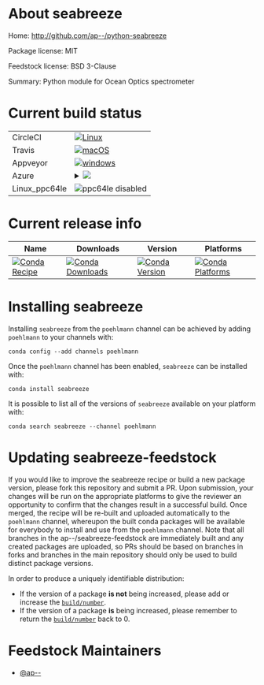 About seabreeze
===============

Home: http://github.com/ap--/python-seabreeze

Package license: MIT

Feedstock license: BSD 3-Clause

Summary: Python module for Ocean Optics spectrometer



Current build status
====================


<table><tr>
    <td>CircleCI</td>
    <td>
      <a href="https://circleci.com/gh/ap--/python-seabreeze-feedstock">
        <img alt="Linux" src="https://img.shields.io/circleci/project/github/ap--/python-seabreeze-feedstock/master.svg?label=Linux">
      </a>
    </td>
  </tr><tr>
    <td>Travis</td>
    <td>
      <a href="https://travis-ci.org/ap--/python-seabreeze-feedstock">
        <img alt="macOS" src="https://img.shields.io/travis/ap--/python-seabreeze-feedstock/master.svg?label=macOS">
      </a>
    </td>
  </tr><tr>
    <td>Appveyor</td>
    <td>
      <a href="https://ci.appveyor.com/project/ap--/python-seabreeze-feedstock/branch/master">
        <img alt="windows" src="https://img.shields.io/appveyor/ci/ap--/python-seabreeze-feedstock/master.svg?label=Windows">
      </a>
    </td>
  </tr>
    
  <tr>
    <td>Azure</td>
    <td>
      <details>
        <summary>
          <a href="https://dev.azure.com/ap--/feedstock-builds/_build/latest?definitionId=&branchName=master">
            <img src="https://dev.azure.com/ap--/feedstock-builds/_apis/build/status/python-seabreeze-feedstock?branchName=master">
          </a>
        </summary>
        <table>
          <thead><tr><th>Variant</th><th>Status</th></tr></thead>
          <tbody><tr>
              <td>linux_python2.7</td>
              <td>
                <a href="https://dev.azure.com/ap--/feedstock-builds/_build/latest?definitionId=&branchName=master">
                  <img src="https://dev.azure.com/ap--/feedstock-builds/_apis/build/status/python-seabreeze-feedstock?branchName=master&jobName=linux&configuration=linux_python2.7" alt="variant">
                </a>
              </td>
            </tr><tr>
              <td>linux_python3.6</td>
              <td>
                <a href="https://dev.azure.com/ap--/feedstock-builds/_build/latest?definitionId=&branchName=master">
                  <img src="https://dev.azure.com/ap--/feedstock-builds/_apis/build/status/python-seabreeze-feedstock?branchName=master&jobName=linux&configuration=linux_python3.6" alt="variant">
                </a>
              </td>
            </tr><tr>
              <td>linux_python3.7</td>
              <td>
                <a href="https://dev.azure.com/ap--/feedstock-builds/_build/latest?definitionId=&branchName=master">
                  <img src="https://dev.azure.com/ap--/feedstock-builds/_apis/build/status/python-seabreeze-feedstock?branchName=master&jobName=linux&configuration=linux_python3.7" alt="variant">
                </a>
              </td>
            </tr><tr>
              <td>osx_python2.7</td>
              <td>
                <a href="https://dev.azure.com/ap--/feedstock-builds/_build/latest?definitionId=&branchName=master">
                  <img src="https://dev.azure.com/ap--/feedstock-builds/_apis/build/status/python-seabreeze-feedstock?branchName=master&jobName=osx&configuration=osx_python2.7" alt="variant">
                </a>
              </td>
            </tr><tr>
              <td>osx_python3.6</td>
              <td>
                <a href="https://dev.azure.com/ap--/feedstock-builds/_build/latest?definitionId=&branchName=master">
                  <img src="https://dev.azure.com/ap--/feedstock-builds/_apis/build/status/python-seabreeze-feedstock?branchName=master&jobName=osx&configuration=osx_python3.6" alt="variant">
                </a>
              </td>
            </tr><tr>
              <td>osx_python3.7</td>
              <td>
                <a href="https://dev.azure.com/ap--/feedstock-builds/_build/latest?definitionId=&branchName=master">
                  <img src="https://dev.azure.com/ap--/feedstock-builds/_apis/build/status/python-seabreeze-feedstock?branchName=master&jobName=osx&configuration=osx_python3.7" alt="variant">
                </a>
              </td>
            </tr><tr>
              <td>win_c_compilervs2008cxx_compilervs2008python2.7</td>
              <td>
                <a href="https://dev.azure.com/ap--/feedstock-builds/_build/latest?definitionId=&branchName=master">
                  <img src="https://dev.azure.com/ap--/feedstock-builds/_apis/build/status/python-seabreeze-feedstock?branchName=master&jobName=win&configuration=win_c_compilervs2008cxx_compilervs2008python2.7" alt="variant">
                </a>
              </td>
            </tr><tr>
              <td>win_c_compilervs2015cxx_compilervs2015python3.6</td>
              <td>
                <a href="https://dev.azure.com/ap--/feedstock-builds/_build/latest?definitionId=&branchName=master">
                  <img src="https://dev.azure.com/ap--/feedstock-builds/_apis/build/status/python-seabreeze-feedstock?branchName=master&jobName=win&configuration=win_c_compilervs2015cxx_compilervs2015python3.6" alt="variant">
                </a>
              </td>
            </tr><tr>
              <td>win_c_compilervs2015cxx_compilervs2015python3.7</td>
              <td>
                <a href="https://dev.azure.com/ap--/feedstock-builds/_build/latest?definitionId=&branchName=master">
                  <img src="https://dev.azure.com/ap--/feedstock-builds/_apis/build/status/python-seabreeze-feedstock?branchName=master&jobName=win&configuration=win_c_compilervs2015cxx_compilervs2015python3.7" alt="variant">
                </a>
              </td>
            </tr>
          </tbody>
        </table>
      </details>
    </td>
  </tr>
  <tr>
    <td>Linux_ppc64le</td>
    <td>
      <img src="https://img.shields.io/badge/ppc64le-disabled-lightgrey.svg" alt="ppc64le disabled">
    </td>
  </tr>
</table>

Current release info
====================

| Name | Downloads | Version | Platforms |
| --- | --- | --- | --- |
| [![Conda Recipe](https://img.shields.io/badge/recipe-seabreeze-green.svg)](https://anaconda.org/poehlmann/seabreeze) | [![Conda Downloads](https://img.shields.io/conda/dn/poehlmann/seabreeze.svg)](https://anaconda.org/poehlmann/seabreeze) | [![Conda Version](https://img.shields.io/conda/vn/poehlmann/seabreeze.svg)](https://anaconda.org/poehlmann/seabreeze) | [![Conda Platforms](https://img.shields.io/conda/pn/poehlmann/seabreeze.svg)](https://anaconda.org/poehlmann/seabreeze) |

Installing seabreeze
====================

Installing `seabreeze` from the `poehlmann` channel can be achieved by adding `poehlmann` to your channels with:

```
conda config --add channels poehlmann
```

Once the `poehlmann` channel has been enabled, `seabreeze` can be installed with:

```
conda install seabreeze
```

It is possible to list all of the versions of `seabreeze` available on your platform with:

```
conda search seabreeze --channel poehlmann
```




Updating seabreeze-feedstock
============================

If you would like to improve the seabreeze recipe or build a new
package version, please fork this repository and submit a PR. Upon submission,
your changes will be run on the appropriate platforms to give the reviewer an
opportunity to confirm that the changes result in a successful build. Once
merged, the recipe will be re-built and uploaded automatically to the
`poehlmann` channel, whereupon the built conda packages will be available for
everybody to install and use from the `poehlmann` channel.
Note that all branches in the ap--/seabreeze-feedstock are
immediately built and any created packages are uploaded, so PRs should be based
on branches in forks and branches in the main repository should only be used to
build distinct package versions.

In order to produce a uniquely identifiable distribution:
 * If the version of a package **is not** being increased, please add or increase
   the [``build/number``](https://conda.io/docs/user-guide/tasks/build-packages/define-metadata.html#build-number-and-string).
 * If the version of a package **is** being increased, please remember to return
   the [``build/number``](https://conda.io/docs/user-guide/tasks/build-packages/define-metadata.html#build-number-and-string)
   back to 0.

Feedstock Maintainers
=====================

* [@ap--](https://github.com/ap--/)

